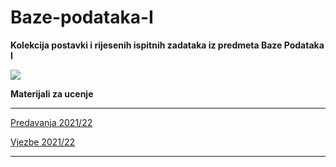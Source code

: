 # Baze-podataka-I


**Kolekcija postavki i rijesenih ispitnih zadataka iz predmeta Baze Podataka I**
<br>


![](https://komarev.com/ghpvc/?username=Baze-podataka-I&label=Broj+posjeta:)


**Materijali za ucenje**

<hr>


[Predavanja 2021/22](https://edufit-my.sharepoint.com/personal/rijad_azemi_edu_fit_ba/_layouts/15/onedrive.aspx?ct=1634655380275&or=Teams%2DHL&originalPath=aHR0cHM6Ly9lZHVmaXQtbXkuc2hhcmVwb2ludC5jb20vOmY6L2cvcGVyc29uYWwvcmlqYWRfYXplbWlfZWR1X2ZpdF9iYS9FbG5XRWxCeGYtVkJvanRQZjNmZ2NNOEJUZ0p3UE9TdVlkdVIwNUFBOEtuSzRnP3J0aW1lPUV0T29uaENUMlVn&id=%2Fpersonal%2Frijad%5Fazemi%5Fedu%5Ffit%5Fba%2FDocuments%2FFakultet%20Informacijskih%20Tehnologija%2FFIT%20%2D%20II%20Godina%20Snimci%2FPredavanja%2FBP%20Predavanja)

[Vjezbe 2021/22](https://edufit-my.sharepoint.com/personal/rijad_azemi_edu_fit_ba/_layouts/15/onedrive.aspx?ct=1634655380275&or=Teams%2DHL&originalPath=aHR0cHM6Ly9lZHVmaXQtbXkuc2hhcmVwb2ludC5jb20vOmY6L2cvcGVyc29uYWwvcmlqYWRfYXplbWlfZWR1X2ZpdF9iYS9FbG5XRWxCeGYtVkJvanRQZjNmZ2NNOEJUZ0p3UE9TdVlkdVIwNUFBOEtuSzRnP3J0aW1lPUV0T29uaENUMlVn&id=%2Fpersonal%2Frijad%5Fazemi%5Fedu%5Ffit%5Fba%2FDocuments%2FFakultet%20Informacijskih%20Tehnologija%2FFIT%20%2D%20II%20Godina%20Snimci%2FVjezbe%2FBP%20Vjezbe)


<hr>
